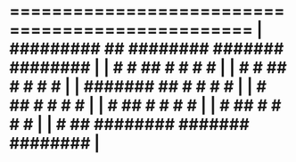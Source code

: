  =================================================
| #########   ##   ########    #######   ######## |
| #       #   ##   #           #         #      # |
| #      #    ##   #           #         #      # |
| #######     ##   #           #         #      # |
| #           ##   #           #         #      # |
| #           ##   #           #         #      # |
| #           ##   #           #         #      # |
| #           ##   ########    #######   ######## |
 =================================================
